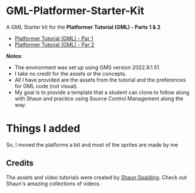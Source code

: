 # GML-Platformer-Starter-Kit

A GML Starter kit for the **Platformer Tutorial (GML) - Parts 1 & 2**  

* [Platformer Tutorial (GML) - Par 1](https://youtu.be/2z4981CxFkw)
* [Platformer Tutorial (GML) - Par 2](https://youtu.be/CUFm5DZm-A8)

***Notes***: 

* The environment was set up using GMS version 2022.9.1.51. 
* I take no credit for the assets or the concepts.
* All I have provided are the assets from the tutorial and the preferences for GML code (not visual).
* My goal is to provide a template that a student can clone to follow along with Shaun and practice using Source Control Management along the way.

# Things I added
So, I moved the platforms a bit and most of the sprites are made by me
## Credits
The assets and video tutorials were created by [Shaun Spalding](https://www.youtube.com/c/ShaunSpalding).
Check out Shaun's amazing collections of videos.

